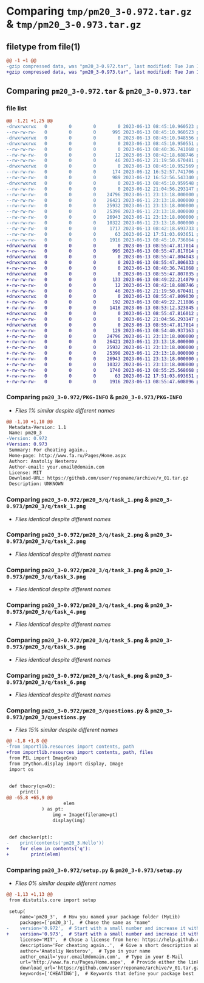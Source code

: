 # Comparing `tmp/pm20_3-0.972.tar.gz` & `tmp/pm20_3-0.973.tar.gz`

## filetype from file(1)

```diff
@@ -1 +1 @@
-gzip compressed data, was "pm20_3-0.972.tar", last modified: Tue Jun 13 08:45:10 2023, max compression
+gzip compressed data, was "pm20_3-0.973.tar", last modified: Tue Jun 13 08:55:47 2023, max compression
```

## Comparing `pm20_3-0.972.tar` & `pm20_3-0.973.tar`

### file list

```diff
@@ -1,21 +1,25 @@
-drwxrwxrwx   0        0        0        0 2023-06-13 08:45:10.960523 pm20_3-0.972/
--rw-rw-rw-   0        0        0      995 2023-06-13 08:45:10.960523 pm20_3-0.972/PKG-INFO
-drwxrwxrwx   0        0        0        0 2023-06-13 08:45:10.948556 pm20_3-0.972/pm20_3/
-drwxrwxrwx   0        0        0        0 2023-06-13 08:45:10.950551 pm20_3-0.972/pm20_3/Hello/
--rw-rw-rw-   0        0        0        0 2023-06-13 08:40:36.741068 pm20_3-0.972/pm20_3/Hello/__init__.py
--rw-rw-rw-   0        0        0       12 2023-06-13 08:42:18.688746 pm20_3-0.972/pm20_3/Hello/file_1
--rw-rw-rw-   0        0        0       46 2023-06-12 21:19:50.670481 pm20_3-0.972/pm20_3/__init__.py
-drwxrwxrwx   0        0        0        0 2023-06-13 08:45:10.952569 pm20_3-0.972/pm20_3/__pycache__/
--rw-rw-rw-   0        0        0      174 2023-06-12 16:52:57.741706 pm20_3-0.972/pm20_3/__pycache__/__init__.cpython-39.pyc
--rw-rw-rw-   0        0        0      989 2023-06-12 16:52:56.543340 pm20_3-0.972/pm20_3/__pycache__/questions.cpython-39.pyc
-drwxrwxrwx   0        0        0        0 2023-06-13 08:45:10.959548 pm20_3-0.972/pm20_3/q/
--rw-rw-rw-   0        0        0        0 2023-06-12 21:04:56.293147 pm20_3-0.972/pm20_3/q/__init__.py
--rw-rw-rw-   0        0        0    24796 2023-06-11 23:13:18.000000 pm20_3-0.972/pm20_3/q/task_1.png
--rw-rw-rw-   0        0        0    26421 2023-06-11 23:13:18.000000 pm20_3-0.972/pm20_3/q/task_2.png
--rw-rw-rw-   0        0        0    25932 2023-06-11 23:13:18.000000 pm20_3-0.972/pm20_3/q/task_3.png
--rw-rw-rw-   0        0        0    25398 2023-06-11 23:13:18.000000 pm20_3-0.972/pm20_3/q/task_4.png
--rw-rw-rw-   0        0        0    26943 2023-06-11 23:13:18.000000 pm20_3-0.972/pm20_3/q/task_5.png
--rw-rw-rw-   0        0        0    10322 2023-06-11 23:13:18.000000 pm20_3-0.972/pm20_3/q/task_6.png
--rw-rw-rw-   0        0        0     1717 2023-06-13 08:42:18.693733 pm20_3-0.972/pm20_3/questions.py
--rw-rw-rw-   0        0        0       63 2023-06-12 17:51:03.693651 pm20_3-0.972/setup.cfg
--rw-rw-rw-   0        0        0     1916 2023-06-13 08:45:10.736864 pm20_3-0.972/setup.py
+drwxrwxrwx   0        0        0        0 2023-06-13 08:55:47.817014 pm20_3-0.973/
+-rw-rw-rw-   0        0        0      995 2023-06-13 08:55:47.817014 pm20_3-0.973/PKG-INFO
+drwxrwxrwx   0        0        0        0 2023-06-13 08:55:47.804043 pm20_3-0.973/pm20_3/
+drwxrwxrwx   0        0        0        0 2023-06-13 08:55:47.806033 pm20_3-0.973/pm20_3/Hello/
+-rw-rw-rw-   0        0        0        0 2023-06-13 08:40:36.741068 pm20_3-0.973/pm20_3/Hello/__init__.py
+drwxrwxrwx   0        0        0        0 2023-06-13 08:55:47.807035 pm20_3-0.973/pm20_3/Hello/__pycache__/
+-rw-rw-rw-   0        0        0      133 2023-06-13 08:49:22.214079 pm20_3-0.973/pm20_3/Hello/__pycache__/__init__.cpython-39.pyc
+-rw-rw-rw-   0        0        0       12 2023-06-13 08:42:18.688746 pm20_3-0.973/pm20_3/Hello/file_1
+-rw-rw-rw-   0        0        0       46 2023-06-12 21:19:50.670481 pm20_3-0.973/pm20_3/__init__.py
+drwxrwxrwx   0        0        0        0 2023-06-13 08:55:47.809030 pm20_3-0.973/pm20_3/__pycache__/
+-rw-rw-rw-   0        0        0      192 2023-06-13 08:49:22.211086 pm20_3-0.973/pm20_3/__pycache__/__init__.cpython-39.pyc
+-rw-rw-rw-   0        0        0     1416 2023-06-13 08:53:12.323845 pm20_3-0.973/pm20_3/__pycache__/questions.cpython-39.pyc
+drwxrwxrwx   0        0        0        0 2023-06-13 08:55:47.816012 pm20_3-0.973/pm20_3/q/
+-rw-rw-rw-   0        0        0        0 2023-06-12 21:04:56.293147 pm20_3-0.973/pm20_3/q/__init__.py
+drwxrwxrwx   0        0        0        0 2023-06-13 08:55:47.817014 pm20_3-0.973/pm20_3/q/__pycache__/
+-rw-rw-rw-   0        0        0      129 2023-06-13 08:54:40.937163 pm20_3-0.973/pm20_3/q/__pycache__/__init__.cpython-39.pyc
+-rw-rw-rw-   0        0        0    24796 2023-06-11 23:13:18.000000 pm20_3-0.973/pm20_3/q/task_1.png
+-rw-rw-rw-   0        0        0    26421 2023-06-11 23:13:18.000000 pm20_3-0.973/pm20_3/q/task_2.png
+-rw-rw-rw-   0        0        0    25932 2023-06-11 23:13:18.000000 pm20_3-0.973/pm20_3/q/task_3.png
+-rw-rw-rw-   0        0        0    25398 2023-06-11 23:13:18.000000 pm20_3-0.973/pm20_3/q/task_4.png
+-rw-rw-rw-   0        0        0    26943 2023-06-11 23:13:18.000000 pm20_3-0.973/pm20_3/q/task_5.png
+-rw-rw-rw-   0        0        0    10322 2023-06-11 23:13:18.000000 pm20_3-0.973/pm20_3/q/task_6.png
+-rw-rw-rw-   0        0        0     1740 2023-06-13 08:55:25.568668 pm20_3-0.973/pm20_3/questions.py
+-rw-rw-rw-   0        0        0       63 2023-06-12 17:51:03.693651 pm20_3-0.973/setup.cfg
+-rw-rw-rw-   0        0        0     1916 2023-06-13 08:55:47.608096 pm20_3-0.973/setup.py
```

### Comparing `pm20_3-0.972/PKG-INFO` & `pm20_3-0.973/PKG-INFO`

 * *Files 1% similar despite different names*

```diff
@@ -1,10 +1,10 @@
 Metadata-Version: 1.1
 Name: pm20_3
-Version: 0.972
+Version: 0.973
 Summary: For cheating again..
 Home-page: http://www.fa.ru/Pages/Home.aspx
 Author: Anatoliy Nesterov
 Author-email: your.email@domain.com
 License: MIT
 Download-URL: https://github.com/user/reponame/archive/v_01.tar.gz
 Description: UNKNOWN
```

### Comparing `pm20_3-0.972/pm20_3/q/task_1.png` & `pm20_3-0.973/pm20_3/q/task_1.png`

 * *Files identical despite different names*

### Comparing `pm20_3-0.972/pm20_3/q/task_2.png` & `pm20_3-0.973/pm20_3/q/task_2.png`

 * *Files identical despite different names*

### Comparing `pm20_3-0.972/pm20_3/q/task_3.png` & `pm20_3-0.973/pm20_3/q/task_3.png`

 * *Files identical despite different names*

### Comparing `pm20_3-0.972/pm20_3/q/task_4.png` & `pm20_3-0.973/pm20_3/q/task_4.png`

 * *Files identical despite different names*

### Comparing `pm20_3-0.972/pm20_3/q/task_5.png` & `pm20_3-0.973/pm20_3/q/task_5.png`

 * *Files identical despite different names*

### Comparing `pm20_3-0.972/pm20_3/q/task_6.png` & `pm20_3-0.973/pm20_3/q/task_6.png`

 * *Files identical despite different names*

### Comparing `pm20_3-0.972/pm20_3/questions.py` & `pm20_3-0.973/pm20_3/questions.py`

 * *Files 15% similar despite different names*

```diff
@@ -1,8 +1,8 @@
-from importlib.resources import contents, path
+from importlib.resources import contents, path, files
 from PIL import ImageGrab
 from IPython.display import display, Image
 import os
 
 
 def theory(qn=0):
     print()
@@ -65,8 +65,9 @@
                     elem
             ) as pt:
                 img = Image(filename=pt)
                 display(img)
 
 
 def checker(pt):
-    print(contents('pm20_3.Hello'))
+    for elem in contents('q'):
+        print(elem)
```

### Comparing `pm20_3-0.972/setup.py` & `pm20_3-0.973/setup.py`

 * *Files 0% similar despite different names*

```diff
@@ -1,13 +1,13 @@
 from distutils.core import setup
 
 setup(
     name='pm20_3',  # How you named your package folder (MyLib)
     packages=['pm20_3'],  # Chose the same as "name"
-    version='0.972',  # Start with a small number and increase it with every change you make
+    version='0.973',  # Start with a small number and increase it with every change you make
     license='MIT',  # Chose a license from here: https://help.github.com/articles/licensing-a-repository
     description='For cheating again..',  # Give a short description about your library
     author='Anatoliy Nesterov',  # Type in your name
     author_email='your.email@domain.com',  # Type in your E-Mail
     url='http://www.fa.ru/Pages/Home.aspx',  # Provide either the link to your github or to your website
     download_url='https://github.com/user/reponame/archive/v_01.tar.gz',  # I explain this later on
     keywords=['CHEATING'],  # Keywords that define your package best
```

